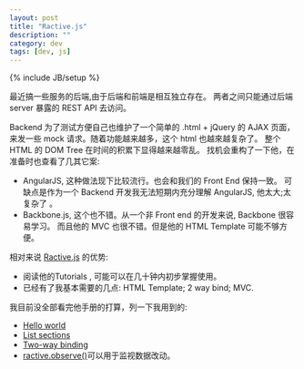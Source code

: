 ```yaml
---
layout: post
title: "Ractive.js"
description: ""
category: dev
tags: [dev, js]
---
```

{% include JB/setup %}

最近搞一些服务的后端,由于后端和前端是相互独立存在。
两者之间只能通过后端 server 暴露的 REST API 去访问。

Backend 为了测试方便自己也维护了一个简单的 .html + jQuery 的 AJAX 页面，
来发一些 mock 请求。随着功能越来越多，这个 html 也越來越复杂了。
整个 HTML 的 DOM Tree 在时间的积累下显得越来越零乱。
找机会重构了一下他，在准备时也查看了几其它案:

- AngularJS, 这种做法现下比较流行。也会和我们的 Front End 保持一致。
可缺点是作为一个 Backend 开发我无法短期内充分理解 AngularJS, 他太大;太复杂了 。
- Backbone.js, 这个也不错。从一个非 Front end 的开发来说, Backbone 很容易学习。
而且他的 MVC 也很不错。但是他的 HTML Template 可能不够方便。

相对来说 [Ractive.js](http://www.ractivejs.org/) 的优势:
- 阅读他的Tutorials , 可能可以在几十钟内初步掌握使用。
- 已经有了我基本需要的几点: HTML Template; 2 way bind; MVC.

我目前没全部看完他手册的打算，列一下我用到的:
 -  [Hello world](http://learn.ractivejs.org/hello-world/)
 -  [List sections](http://learn.ractivejs.org/list-sections/)
 -  [Two-way binding](http://learn.ractivejs.org/two-way-binding/)
 -  [ractive.observe()](http://docs.ractivejs.org/latest/ractive-observe)可以用于监视数据改动。
 
